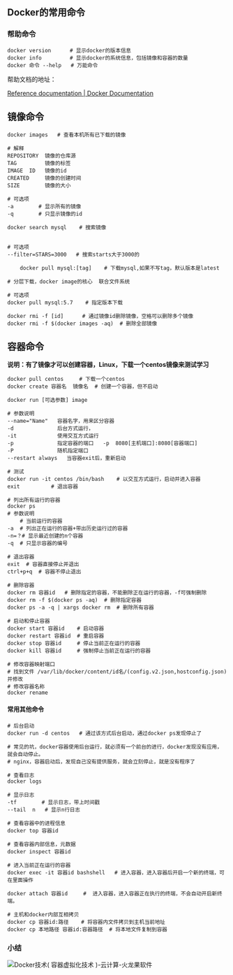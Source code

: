 ## Docker的常用命令

### 帮助命令

```shell
docker version      # 显示docker的版本信息
docker info         # 显示docker的系统信息，包括镜像和容器的数量
docker 命令 --help   # 万能命令
```

帮助文档的地址：

[Reference documentation | Docker Documentation](https://docs.docker.com/reference/)

## 镜像命令

```shell
docker images   # 查看本机所有已下载的镜像

# 解释
REPOSITORY  镜像的仓库源
TAG         镜像的标签
IMAGE  ID   镜像的id
CREATED     镜像的创建时间
SIZE        镜像的大小

# 可选项
-a        # 显示所有的镜像
-q        # 只显示镜像的id
```

```shell
docker search mysql    # 搜索镜像


# 可选项
--filter=STARS=3000   # 搜索starts大于3000的

```

```shell
    docker pull mysql:[tag]    # 下载mysql,如果不写tag，默认版本是latest

# 分层下载，docker image的核心  联合文件系统

# 可选项
docker pull mysql:5.7    # 指定版本下载
```

```shell
docker rmi -f [id]      # 通过镜像id删除镜像，空格可以删除多个镜像
docker rmi -f $(docker images -aq)  # 删除全部镜像
```



## 容器命令

**说明：有了镜像才可以创建容器，Linux，下载一个centos镜像来测试学习**

```shell
docker pull centos     # 下载一个centos
docker create 容器名  镜像名  # 创建一个容器，但不启动
```



```shell
docker run [可选参数] image

# 参数说明
--name="Name"   容器名字，用来区分容器
-d              后台方式运行，
-it             使用交互方式运行
-p              指定容器的端口   -p  8080[主机端口]:8080[容器端口]
-P              随机指定端口
--restart always   当容器exit后，重新启动

# 测试
docker run -it centos /bin/bash    # 以交互方式运行，启动并进入容器
exit          # 退出容器

# 列出所有运行的容器
docker ps
# 参数说明
    # 当前运行的容器
-a  # 列出正在运行的容器+带出历史运行过的容器
-n=？# 显示最近创建的n个容器
-q  # 只显示容器的编号
```

```shell
# 退出容器
exit  # 容器直接停止并退出
ctrl+p+q  # 容器不停止退出
```

```shell
# 删除容器
docker rm 容器id   # 删除指定的容器，不能删除正在运行的容器，-f可强制删除
docker rm -f $(docker ps -aq)  # 删除指定容器
docker ps -a -q | xargs docker rm  # 删除所有容器
```

```shell
# 启动和停止容器
docker start 容器id    # 启动容器
docker restart 容器id  # 重启容器 
docker stop 容器id     # 停止当前正在运行的容器
docker kill 容器id     # 强制停止当前正在运行的容器
```

```shell
# 修改容器映射端口
# 找到文件 /var/lib/docker/content/id名/(config.v2.json,hostconfig.json)并修改
# 修改容器名称
docker rename
```



#### 常用其他命令

```shell
# 后台启动
docker run -d centos   # 通过该方式后台启动，通过docker ps发现停止了

# 常见的坑，docker容器使用后台运行，就必须有一个前台的进行，docker发现没有应用，就会自动停止。
# nginx，容器启动后，发现自己没有提供服务，就会立刻停止，就是没有程序了
```

```shell
# 查看日志
docker logs

# 显示日志
-tf        # 显示日志，带上时间戳
--tail  n   # 显示n行日志 
```

```shell
# 查看容器中的进程信息
docker top 容器id   
```

```shell
# 查看容器内部信息，元数据
docker inspect 容器id
```

```shell
# 进入当前正在运行的容器
docker exec -it 容器id bashshell   # 进入容器，进入容器后开启一个新的终端，可在里面操作

docker attach 容器id     #  进入容器，进入容器正在执行的终端，不会自动开启新终端。

```

```shell
# 主机和docker内部互相拷贝
docker cp 容器id:路径    # 将容器内文件拷贝到主机当前地址
docker cp 本地路径 容器id:容器路径  # 将本地文件复制到容器
```



### 小结

![Docker技术( 容器虚拟化技术 )-云计算-火龙果软件](https://ts1.cn.mm.bing.net/th/id/R-C.da128e7d249204ab348c12bd3cb89d43?rik=i%2f0w6e0%2bWfyMVA&riu=http%3a%2f%2fwww.uml.org.cn%2fyunjisuan%2fimages%2f2019102918.png&ehk=X8dgvhwZCKhqnqp0hoYBzGhzAOqI7k5Iatm84%2fXSYIk%3d&risl=&pid=ImgRaw&r=0)
















